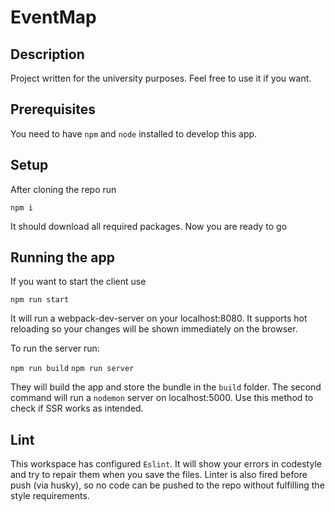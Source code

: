 # EventMap

## Description

Project written for the university purposes. Feel free to use it if you want.

## Prerequisites

You need to have `npm` and `node` installed to develop this app.

## Setup

After cloning the repo run 

```npm i```

It should download all required packages. Now you are ready to go

## Running the app

If you want to start the client use

```npm run start```

It will run a webpack-dev-server on your localhost:8080. It supports hot reloading so your changes will be shown immediately on the browser.

To run the server run:

```npm run build```
```npm run server```

They will build the app and store the bundle in the `build` folder. The second command will run a `nodemon` server on localhost:5000. Use this method to check if SSR works as intended.

## Lint

This workspace has configured `Eslint`. It will show your errors in codestyle and try to repair them when you save the files. Linter is also fired before push (via husky), so no code can be pushed to the repo without fulfilling the style requirements.
